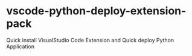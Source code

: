 # vscode-python-deploy-extension-pack
Quick install VisualStudio Code Extension and Quick deploy Python Application
